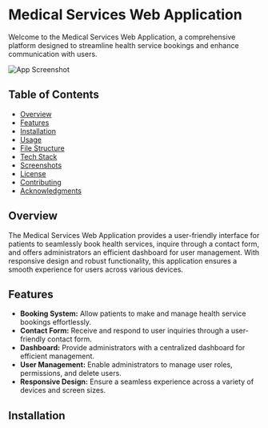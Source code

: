 # Medical Services Web Application

Welcome to the Medical Services Web Application, a comprehensive platform designed to streamline health service bookings and enhance communication with users.

![App Screenshot](https://us.123rf.com/450wm/drogatnev/drogatnev1702/drogatnev170200005/70914610-docteur-pointage-presse-papiers-m%C3%A9dical-carte-patient-illustration-vectorielle-dans-un-style.jpg?ver=6)


## Table of Contents

- [Overview](#overview)
- [Features](#features)
- [Installation](#installation)
- [Usage](#usage)
- [File Structure](#file-structure)
- [Tech Stack](#tech-stack)
- [Screenshots](#screenshots)
- [License](#license)
- [Contributing](#contributing)
- [Acknowledgments](#acknowledgments)

## Overview

The Medical Services Web Application provides a user-friendly interface for patients to seamlessly book health services, inquire through a contact form, and offers administrators an efficient dashboard for user management. With responsive design and robust functionality, this application ensures a smooth experience for users across various devices.

## Features

- **Booking System:** Allow patients to make and manage health service bookings effortlessly.
- **Contact Form:** Receive and respond to user inquiries through a user-friendly contact form.
- **Dashboard:** Provide administrators with a centralized dashboard for efficient management.
- **User Management:** Enable administrators to manage user roles, permissions, and delete users.
- **Responsive Design:** Ensure a seamless experience across a variety of devices and screen sizes.

## Installation
